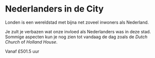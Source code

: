 # Nederlanders in de City

<span class="lead">Londen is een wereldstad met bijna net zoveel inwoners als
Nederland.</span>

Je zult je verbazen wat onze invloed als Nederlanders was in deze stad. Sommige
aspecten kun je nog zien tot vandaag de dag zoals de *Dutch Church* of *Holland
House*.

Vanaf <span class="price">£50</span><span class="duration">1.5 uur</span>
